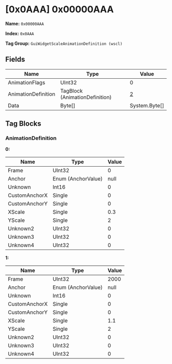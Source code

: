 # [0x0AAA] 0x00000AAA

**Name:** ```0x00000AAA```

**Index:** ```0x0AAA```

**Tag Group:** ```GuiWidgetScaleAnimationDefinition (wscl)```

## Fields

Name	| Type	| Value
---	|---	|---	|
AnimationFlags	|UInt32	|0
AnimationDefinition	|TagBlock (AnimationDefinition)	|[2](#animationdefinition)
Data	|Byte[]	|System.Byte[]


## Tag Blocks

### AnimationDefinition

**0:**

Name	| Type	| Value
---	|---	|---	|
Frame	|UInt32	|0
Anchor	|Enum (AnchorValue)	|null
Unknown	|Int16	|0
CustomAnchorX	|Single	|0
CustomAnchorY	|Single	|0
XScale	|Single	|0.3
YScale	|Single	|2
Unknown2	|UInt32	|0
Unknown3	|UInt32	|0
Unknown4	|UInt32	|0


**1:**

Name	| Type	| Value
---	|---	|---	|
Frame	|UInt32	|2000
Anchor	|Enum (AnchorValue)	|null
Unknown	|Int16	|0
CustomAnchorX	|Single	|0
CustomAnchorY	|Single	|0
XScale	|Single	|1.1
YScale	|Single	|2
Unknown2	|UInt32	|0
Unknown3	|UInt32	|0
Unknown4	|UInt32	|0


